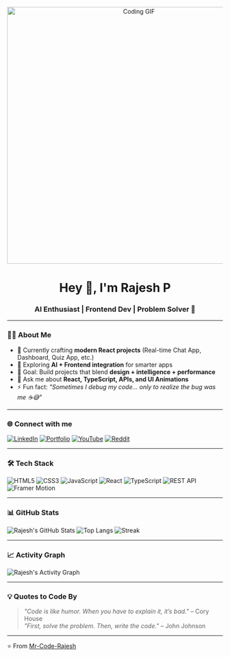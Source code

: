 <!-- Banner / GIF -->
<p align="center">
  <img src="https://media.giphy.com/media/qgQUggAC3Pfv687qPC/giphy.gif" width="600" alt="Coding GIF">
</p>

<h1 align="center">Hey 👋, I'm Rajesh P</h1>
<h3 align="center">AI Enthusiast | Frontend Dev | Problem Solver 🚀</h3>

---

### 👨‍💻 About Me
- 🔭 Currently crafting **modern React projects** (Real-time Chat App, Dashboard, Quiz App, etc.)
- 🌱 Exploring **AI + Frontend integration** for smarter apps
- 🎯 Goal: Build projects that blend **design + intelligence + performance**
- 💬 Ask me about **React, TypeScript, APIs, and UI Animations**
- ⚡ Fun fact: *"Sometimes I debug my code… only to realize the bug was me ☕😅"*

---

### 🌐 Connect with me
[![LinkedIn](https://img.shields.io/badge/LinkedIn-blue?logo=linkedin&logoColor=white)](https://www.linkedin.com/in/code-rajesh/)
[![Portfolio](https://img.shields.io/badge/Portfolio-000?logo=vercel&logoColor=white)](https://saktrix.vercel.app)
[![YouTube](https://img.shields.io/badge/YouTube-FF0000?logo=youtube&logoColor=white)](https://www.youtube.com/@saktrix)
[![Reddit](https://img.shields.io/badge/Reddit-FF4500?logo=reddit&logoColor=white)](https://www.reddit.com/r/NextGenAgents/)

---

### 🛠 Tech Stack
![HTML5](https://img.shields.io/badge/-HTML5-E34F26?logo=html5&logoColor=white&style=flat)
![CSS3](https://img.shields.io/badge/-CSS3-1572B6?logo=css3&logoColor=white&style=flat)
![JavaScript](https://img.shields.io/badge/-JavaScript-F7DF1E?logo=javascript&logoColor=black&style=flat)
![React](https://img.shields.io/badge/-React-61DAFB?logo=react&logoColor=black&style=flat)
![TypeScript](https://img.shields.io/badge/-TypeScript-007ACC?logo=typescript&logoColor=white&style=flat)
![REST API](https://img.shields.io/badge/-REST%20API-02569B?logo=api&logoColor=white&style=flat)
![Framer Motion](https://img.shields.io/badge/-FramerMotion-EA4C89?logo=framer&logoColor=white&style=flat)

---

### 📊 GitHub Stats
![Rajesh's GitHub Stats](https://github-readme-stats.vercel.app/api?username=Mr-Code-Rajesh&show_icons=true&theme=tokyonight)
![Top Langs](https://github-readme-stats.vercel.app/api/top-langs/?username=Mr-Code-Rajesh&layout=compact&theme=tokyonight)
![Streak](https://github-readme-streak-stats.herokuapp.com/?user=Mr-Code-Rajesh&theme=tokyonight)

---

### 📈 Activity Graph
![Rajesh's Activity Graph](https://github-readme-activity-graph.vercel.app/graph?username=Mr-Code-Rajesh&theme=react-dark)

---

### 💡 Quotes to Code By
> *"Code is like humor. When you have to explain it, it’s bad."* – Cory House  
> *"First, solve the problem. Then, write the code."* – John Johnson  

---

⭐️ From [Mr-Code-Rajesh](https://github.com/Mr-Code-Rajesh)
